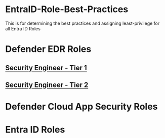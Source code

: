 # EntraID-Role-Best-Practices
This is for determining the best practices and assigning least-privilege for all Entra ID Roles

# Defender EDR Roles
## [Security Engineer - Tier 1](https://github.com/CHAS-Health/EntraID-Role-Best-Practices/blob/e20dcf7b0eee8d6b48dc0704cc92dcfb005807cb/Security%20Engineer%20-%20Tier%201.md#)

## [Security Engineer - Tier 2](https://github.com/CHAS-Health/EntraID-Role-Best-Practices/blob/b7603e777eefb4983bcd673156e51f0c0e493c45/Security%20Engineer%20-%20Tier%202.md)

# Defender Cloud App Security Roles


# Entra ID Roles
